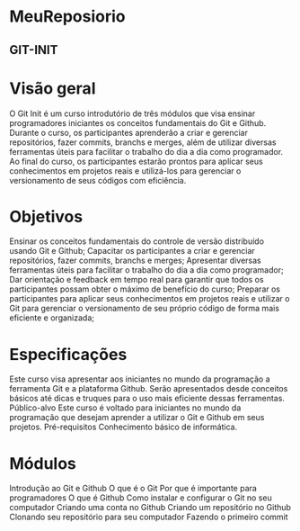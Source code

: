# MeuReposiorio

## GIT-INIT

# Visão geral

O Git Init é um curso introdutório de três módulos que visa ensinar programadores iniciantes os conceitos fundamentais do Git e Github. Durante o curso, os participantes aprenderão a criar e gerenciar repositórios, fazer commits, branchs e merges, além de utilizar diversas ferramentas úteis para facilitar o trabalho do dia a dia como programador. Ao final do curso, os participantes estarão prontos para aplicar seus conhecimentos em projetos reais e utilizá-los para gerenciar o versionamento de seus códigos com eficiência.

# Objetivos

Ensinar os conceitos fundamentais do controle de versão distribuído usando Git e Github;
Capacitar os participantes a criar e gerenciar repositórios, fazer commits, branchs e merges;
Apresentar diversas ferramentas úteis para facilitar o trabalho do dia a dia como programador;
Dar orientação e feedback em tempo real para garantir que todos os participantes possam obter o máximo de benefício do curso;
Preparar os participantes para aplicar seus conhecimentos em projetos reais e utilizar o Git para gerenciar o versionamento de seu próprio código de forma mais eficiente e organizada;

# Especificações
Este curso visa apresentar aos iniciantes no mundo da programação a ferramenta Git e a plataforma Github. Serão apresentados desde conceitos básicos até dicas e truques para o uso mais eficiente dessas ferramentas.
Público-alvo 
Este curso é voltado para iniciantes no mundo da programação que desejam aprender a utilizar o Git e Github em seus projetos.
Pré-requisitos 
Conhecimento básico de informática.

# Módulos

Introdução ao Git e Github 
O que é o Git
Por que é importante para programadores
O que é Github
Como instalar e configurar o Git no seu computador
Criando uma conta no Github
Criando um repositório no Github
Clonando seu repositório para seu computador
Fazendo o primeiro commit
